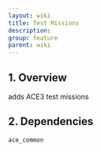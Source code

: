 ```yaml
---
layout: wiki
title: Test Missions
description: 
group: feature
parent: wiki
---
```


## 1. Overview

adds ACE3 test missions

## 2. Dependencies

`ace_common`
